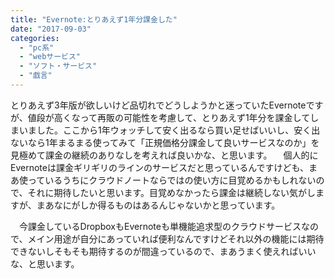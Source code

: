 ```yaml
---
title: "Evernote:とりあえず1年分課金した"
date: "2017-09-03"
categories: 
  - "pc系"
  - "webサービス"
  - "ソフト・サービス"
  - "戯言"
---
```


とりあえず3年版が欲しいけど品切れでどうしようかと迷っていたEvernoteですが、値段が高くなって再販の可能性を考慮して、とりあえず1年分を課金してしまいました。ここから1年ウォッチして安く出るなら買い足せばいいし、安く出ないなら1年まるまる使ってみて「正規価格分課金して良いサービスなのか」を見極めて課金の継続のありなしを考えれば良いかな、と思います。 　個人的にEvernoteは課金ギリギリのラインのサービスだと思っているんですけども、まあ使っているうちにクラウドノートならではの使い方に目覚めるかもしれないので、それに期待したいと思います。目覚めなかったら課金は継続しない気がしますが、まあなにがしか得るものはあるんじゃないかと思っています。

　今課金しているDropboxもEvernoteも単機能追求型のクラウドサービスなので、メイン用途が自分にあっていれば便利なんですけどそれ以外の機能には期待できないしそもそも期待するのが間違っているので、まあうまく使えればいいな、と思います。
